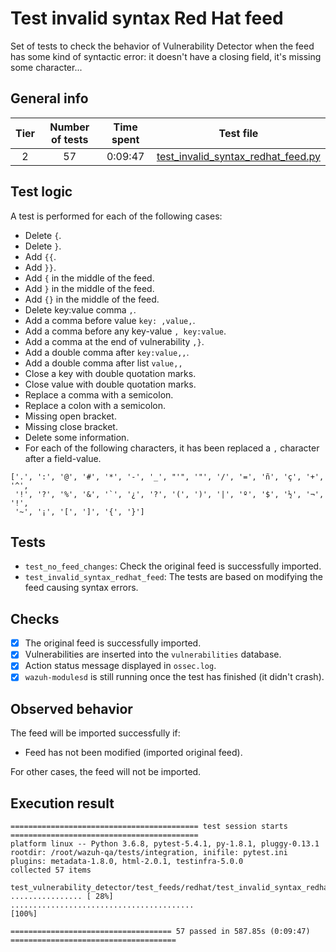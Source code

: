 # Test invalid syntax Red Hat feed

Set of tests to check the behavior of Vulnerability Detector when the feed has some kind of syntactic error: it doesn't have a closing field, it's missing some character...

## General info

|Tier | Number of tests | Time spent| Test file |
|:--:|:--:|:--:|:--:|
| 2 | 57 | 0:09:47 | [test_invalid_syntax_redhat_feed.py](../../../test_feeds/redhat/test_invalid_syntax_redhat_feed.py)|

## Test logic

A test is performed for each of the following cases:

- Delete `{`.
- Delete `}`.
- Add `{{`.
- Add `}}`.
- Add `{` in the middle of the feed.
- Add `}` in the middle of the feed.
- Add `{}` in the middle of the feed.
- Delete key:value comma `,`.
- Add a comma before value `key: ,value,`.
- Add a comma before any key-value `, key:value`.
- Add a comma at the end of vulnerability `,}`.
- Add a double comma after `key:value,,`.
- Add a double comma after list `value,,`
- Close a key with double quotation marks.
- Close value with double quotation marks.
- Replace a comma with a semicolon.
- Replace a colon with a semicolon.
- Missing open bracket.
- Missing close bracket.
- Delete some information.
- For each of the following characters, it has been replaced a `,` character after a field-value.

```
['.', ':', '@', '#', '*', '-', '_', "'", '"', '/', '=', 'ñ', 'ç', '+', '^',
 '!', '?', '%', '&', '`', '¿', '?', '(', ')', '|', 'º', '$', '½', '¬',  '!',
 '~', '¡', '[', ']', '{', '}']
```

## Tests

- `test_no_feed_changes`: Check the original feed is successfully imported.
- `test_invalid_syntax_redhat_feed`: The tests are based on modifying the feed causing syntax errors.

## Checks

- [x] The original feed is successfully imported.
- [x] Vulnerabilities are inserted into the `vulnerabilities` database.
- [x] Action status message displayed in `ossec.log`.
- [x] `wazuh-modulesd` is still running once the test has finished (it didn't crash).

## Observed behavior

The feed will be imported successfully if:

- Feed has not been modified (imported original feed).

For other cases, the feed will not be imported.

## Execution result

```
========================================== test session starts ==========================================
platform linux -- Python 3.6.8, pytest-5.4.1, py-1.8.1, pluggy-0.13.1
rootdir: /root/wazuh-qa/tests/integration, inifile: pytest.ini
plugins: metadata-1.8.0, html-2.0.1, testinfra-5.0.0
collected 57 items

test_vulnerability_detector/test_feeds/redhat/test_invalid_syntax_redhat_feed.py ................ [ 28%]
.........................................                                                         [100%]

==================================== 57 passed in 587.85s (0:09:47) =====================================
```
